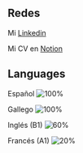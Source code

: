 ## Redes

Mi [Linkedin](https://www.linkedin.com/in/raquel-blanco-carballo-427a46100)

Mi CV en [Notion](https://www.notion.so/Raquel-Blanco-Carballo-63a181161bbb4383bfb6ac095a5b4edd)

## Languages
Español ![100%](https://progress-bar.dev/100)

Gallego ![100%](https://progress-bar.dev/100)

Inglés (B1) ![60%](https://progress-bar.dev/60)

Francés (A1) ![20%](https://progress-bar.dev/20)
